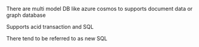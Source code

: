 There are multi model DB like azure cosmos to supports document data or graph database  
  
Supports acid transaction and SQL  
  
There tend to be referred to as new SQL